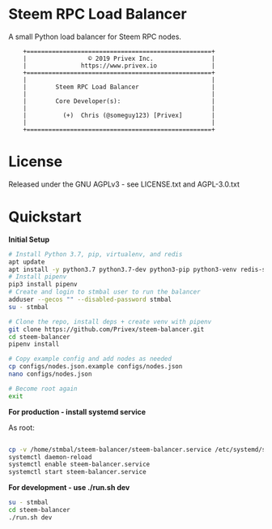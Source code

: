 Steem RPC Load Balancer
=======================

A small Python load balancer for Steem RPC nodes.

```
    +===================================================+
    |                 © 2019 Privex Inc.                |
    |               https://www.privex.io               |
    +===================================================+
    |                                                   |
    |        Steem RPC Load Balancer                    |
    |                                                   |
    |        Core Developer(s):                         |
    |                                                   |
    |          (+)  Chris (@someguy123) [Privex]        |
    |                                                   |
    +===================================================+
```

License
=======

Released under the GNU AGPLv3 - see LICENSE.txt and AGPL-3.0.txt


Quickstart
==========

**Initial Setup**

```bash
# Install Python 3.7, pip, virtualenv, and redis
apt update
apt install -y python3.7 python3.7-dev python3-pip python3-venv redis-server
# Install pipenv
pip3 install pipenv
# Create and login to stmbal user to run the balancer
adduser --gecos "" --disabled-password stmbal
su - stmbal

# Clone the repo, install deps + create venv with pipenv
git clone https://github.com/Privex/steem-balancer.git
cd steem-balancer
pipenv install

# Copy example config and add nodes as needed
cp configs/nodes.json.example configs/nodes.json
nano configs/nodes.json

# Become root again
exit
```

**For production - install systemd service**

As root:

```bash

cp -v /home/stmbal/steem-balancer/steem-balancer.service /etc/systemd/system/
systemctl daemon-reload
systemctl enable steem-balancer.service
systemctl start steem-balancer.service
```

**For development - use ./run.sh dev**

```bash
su - stmbal
cd steem-balancer
./run.sh dev

```

